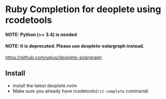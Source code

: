 # Ruby Completion for deoplete using rcodetools

#### NOTE: Python (>= 3.4) is needed

#### NOTE: It is deprecated.  Please use deoplete-solargraph instead.
https://github.com/uplus/deoplete-solargraph

## Install

* Install the latest deoplete.nvim
* Make sure you already have rcodetools(`rct-complete` command)
